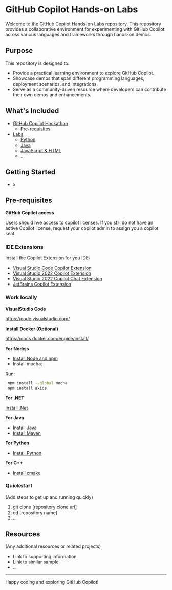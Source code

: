 # GitHub Copilot Hands-on Labs

Welcome to the GitHub Copilot Hands-on Labs repository. This repository provides a collaborative environment for experimenting with GitHub Copilot across various languages and frameworks through hands-on demos.

## Purpose

This repository is designed to:

- Provide a practical learning environment to explore GitHub Copilot.
- Showcase demos that span different programming languages, deployment scenarios, and integrations.
- Serve as a community-driven resource where developers can contribute their own demos and enhancements.

## What's Included

- [GitHub Copilot Hackathon](#github-copilot-hands-on)
  - [Pre-requisites](#pre-requisites)
- [Labs](#labs)
  - [Python](#python)
  - [Java](#java)
  - [JavaScript & HTML](#html)
  - ...

## Getting Started

- x

## Pre-requisites

**GitHub Copilot access**

Users should hve access to copilot licenses. If you still do not have an active Copilot license, request your copilot admin to assign you a copilot seat.


### IDE Extensions

Install the Copilot Extension for you IDE:

- [Visual Studio Code Copilot Extension](https://docs.github.com/en/copilot/using-github-copilot/getting-code-suggestions-in-your-ide-with-github-copilot?tool=vscode)
- [Visual Studio 2022 Copilot Extension](https://learn.microsoft.com/en-us/visualstudio/ide/visual-studio-github-copilot-extension?view=vs-2022)
- [Visual Studio 2022 Copilot Chat Extension](https://learn.microsoft.com/en-us/visualstudio/ide/visual-studio-github-copilot-chat?view=vs-2022)
- [JetBrains Copilot Extension](https://docs.github.com/en/copilot/using-github-copilot/getting-code-suggestions-in-your-ide-with-github-copilot?tool=jetbrains)

### Work locally

**VisualStudio Code**

https://code.visualstudio.com/

**Install Docker (Optional)**

https://docs.docker.com/engine/install/

**For Nodejs**

- [Install Node and npm](https://docs.npmjs.com/downloading-and-installing-node-js-and-npm)
- Install mocha: 

Run:

``` bash
 npm install --global mocha
 npm install axios
```

**For .NET**

[Install .Net](https://dotnet.microsoft.com/download)

**For Java**

- [Install Java](https://learn.microsoft.com/en-us/java/openjdk/install)
- [Install Maven](https://maven.apache.org/install.html)

**For Python**
- [Install Python](https://www.python.org/downloads/)

**For C++**
- [Install cmake](https://cmake.org/download/)

### Quickstart
(Add steps to get up and running quickly)

1. git clone [repository clone url]
2. cd [repository name]
3. ...

## Resources

(Any additional resources or related projects)

- Link to supporting information
- Link to similar sample
- ...
---

Happy coding and exploring GitHub Copilot!